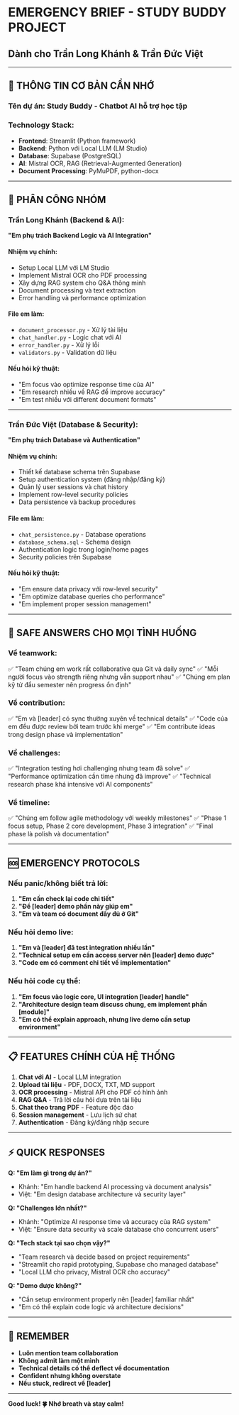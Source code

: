 # EMERGENCY BRIEF - STUDY BUDDY PROJECT
## Dành cho Trần Long Khánh & Trần Đức Việt

---

## 🚨 THÔNG TIN CƠ BẢN CẦN NHỚ

### Tên dự án: **Study Buddy - Chatbot AI hỗ trợ học tập**

### Technology Stack:
- **Frontend**: Streamlit (Python framework)
- **Backend**: Python với Local LLM (LM Studio)
- **Database**: Supabase (PostgreSQL)
- **AI**: Mistral OCR, RAG (Retrieval-Augmented Generation)
- **Document Processing**: PyMuPDF, python-docx

---

## 👥 PHÂN CÔNG NHÓM

### Trần Long Khánh (Backend & AI):
**"Em phụ trách Backend Logic và AI Integration"**

#### Nhiệm vụ chính:
- Setup Local LLM với LM Studio
- Implement Mistral OCR cho PDF processing  
- Xây dựng RAG system cho Q&A thông minh
- Document processing và text extraction
- Error handling và performance optimization

#### File em làm:
- `document_processor.py` - Xử lý tài liệu
- `chat_handler.py` - Logic chat với AI
- `error_handler.py` - Xử lý lỗi
- `validators.py` - Validation dữ liệu

#### Nếu hỏi kỹ thuật:
- "Em focus vào optimize response time của AI"
- "Em research nhiều về RAG để improve accuracy"
- "Em test nhiều với different document formats"

---

### Trần Đức Việt (Database & Security):
**"Em phụ trách Database và Authentication"**

#### Nhiệm vụ chính:
- Thiết kế database schema trên Supabase
- Setup authentication system (đăng nhập/đăng ký)
- Quản lý user sessions và chat history
- Implement row-level security policies
- Data persistence và backup procedures

#### File em làm:
- `chat_persistence.py` - Database operations
- `database_schema.sql` - Schema design
- Authentication logic trong login/home pages
- Security policies trên Supabase

#### Nếu hỏi kỹ thuật:
- "Em ensure data privacy với row-level security"
- "Em optimize database queries cho performance"
- "Em implement proper session management"

---

## 🔑 SAFE ANSWERS CHO MỌI TÌNH HUỐNG

### Về teamwork:
✅ "Team chúng em work rất collaborative qua Git và daily sync"
✅ "Mỗi người focus vào strength riêng nhưng vẫn support nhau"
✅ "Chúng em plan kỹ từ đầu semester nên progress ổn định"

### Về contribution:
✅ "Em và [leader] có sync thường xuyên về technical details"
✅ "Code của em đều được review bởi team trước khi merge"
✅ "Em contribute ideas trong design phase và implementation"

### Về challenges:
✅ "Integration testing hơi challenging nhưng team đã solve"
✅ "Performance optimization cần time nhưng đã improve"
✅ "Technical research phase khá intensive với AI components"

### Về timeline:
✅ "Chúng em follow agile methodology với weekly milestones"
✅ "Phase 1 focus setup, Phase 2 core development, Phase 3 integration"
✅ "Final phase là polish và documentation"

---

## 🆘 EMERGENCY PROTOCOLS

### Nếu panic/không biết trả lời:
1. **"Em cần check lại code chi tiết"** 
2. **"Để [leader] demo phần này giúp em"**
3. **"Em và team có document đầy đủ ở Git"**

### Nếu hỏi demo live:
1. **"Em và [leader] đã test integration nhiều lần"**
2. **"Technical setup em cần access server nên [leader] demo được"**
3. **"Code em có comment chi tiết về implementation"**

### Nếu hỏi code cụ thể:
1. **"Em focus vào logic core, UI integration [leader] handle"**
2. **"Architecture design team discuss chung, em implement phần [module]"**
3. **"Em có thể explain approach, nhưng live demo cần setup environment"**

---

## 📋 FEATURES CHÍNH CỦA HỆ THỐNG

1. **Chat với AI** - Local LLM integration
2. **Upload tài liệu** - PDF, DOCX, TXT, MD support  
3. **OCR processing** - Mistral API cho PDF có hình ảnh
4. **RAG Q&A** - Trả lời câu hỏi dựa trên tài liệu
5. **Chat theo trang PDF** - Feature độc đáo
6. **Session management** - Lưu lịch sử chat
7. **Authentication** - Đăng ký/đăng nhập secure

---

## ⚡ QUICK RESPONSES

**Q: "Em làm gì trong dự án?"**
- Khánh: "Em handle backend AI processing và document analysis"
- Việt: "Em design database architecture và security layer"

**Q: "Challenges lớn nhất?"**
- Khánh: "Optimize AI response time và accuracy của RAG system"
- Việt: "Ensure data security và scale database cho concurrent users"

**Q: "Tech stack tại sao chọn vậy?"**
- "Team research và decide based on project requirements"
- "Streamlit cho rapid prototyping, Supabase cho managed database"
- "Local LLM cho privacy, Mistral OCR cho accuracy"

**Q: "Demo được không?"**
- "Cần setup environment properly nên [leader] familiar nhất"
- "Em có thể explain code logic và architecture decisions"

---

## 🎯 REMEMBER
- **Luôn mention team collaboration**
- **Không admit làm một mình**
- **Technical details có thể deflect về documentation**
- **Confident nhưng không overstate**
- **Nếu stuck, redirect về [leader]**

---
**Good luck! 🍀 Nhớ breath và stay calm!**
